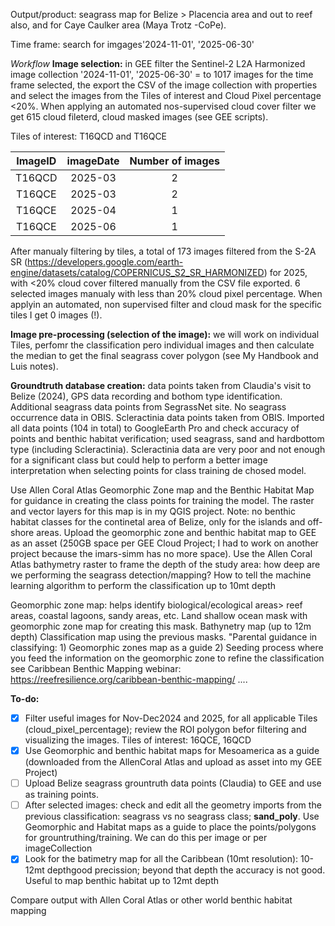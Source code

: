 Output/product: seagrass map for Belize > Placencia area and out to reef also, and for Caye Caulker area (Maya Trotz -CoPe).

Time frame: search for imgages'2024-11-01', '2025-06-30' 


_Workflow_
**Image selection:** in GEE filter the Sentinel-2 L2A Harmonized image collection '2024-11-01', '2025-06-30' = to 1017 images for the time frame selected, the export the CSV of the image collection with properties and select the images from the Tiles of interest and Cloud Pixel percentage <20%.
When applying an automated nos-supervised cloud cover filter we get 615 cloud fileterd, cloud masked images (see GEE scripts).

Tiles of interest: T16QCD and T16QCE

|ImageID|imageDate|Number of images|
|:-----:|:-------:|:--------------:|
|T16QCD|2025-03| 2 |
|T16QCE|2025-03| 2 |
|T16QCE|2025-04| 1 |
|T16QCE|2025-06| 1 |

After manualy filtering by tiles, a total of 173 images filtered from the S-2A SR (https://developers.google.com/earth-engine/datasets/catalog/COPERNICUS_S2_SR_HARMONIZED) for 2025, with <20% cloud cover filtered manually from the CSV file exported. 6 selected images manualy with less than 20% cloud pixel percentage. When applyin an automated, non supervised filter and cloud mask for the specific tiles I get 0 images (!).

**Image pre-processing (selection of the image):** we will work on individual Tiles, perfomr the classification pero individual images and then calculate the median to get the final seagrass cover polygon (see My Handbook and Luis notes).

**Groundtruth database creation:** data points taken from Claudia's visit to Belize (2024), GPS data recording and bothom type identification. Additional seagrass data points from SegrassNet site. No seagrass occurrence data in OBIS. Scleractinia data points taken from OBIS. Imported all data points (104 in total) to GoogleEarth Pro and check accuracy of points and benthic habitat verification; used seagrass, sand and hardbottom type (including Scleractinia). Scleractinia data are very poor and not enough for a significant class but could help to perform a better image interpretation when selecting points for class training de chosed model. 

Use Allen Coral Atlas Geomorphic Zone map and the Benthic Habitat Map for guidance in creating the class points for training the model. The raster and vector layers for this map is in my QGIS project. Note: no benthic habitat classes for the continetal area of Belize, only for the islands and off-shore areas.
Upload the geomorphic zone and benthic habitat map to GEE as an asset (250GB space per GEE Cloud Project; I had to work on another project because the imars-simm has no more space).
Use the Allen Coral Atlas bathymetry raster to frame the depth of the study area: how deep are we performing the seagrass detection/mapping? How to tell the machine learning algorithm to perform the classification up to 10mt depth

Geomorphic zone map: helps identify biological/ecological areas> reef areas, coastal lagoons, sandy areas, etc. Land shallow ocean mask with geomorphic zone map for creating this mask.
Bathynetry map (up to 12m depth)
Classification map using the previous masks. "Parental guidance in classifying: 1) Geomorphic zones map as a guide 2) Seeding process where you feed the information on the geomorphic zone to refine the classification
see Caribbean Benthic Mapping webinar: https://reefresilience.org/caribbean-benthic-mapping/
....

**To-do:**

- [x] Filter useful images for Nov-Dec2024 and 2025, for all applicable Tiles (cloud_pixel_percentage); review the ROI polygon befor filtering and visualizing the images. Tiles of interest: 16QCE, 16QCD
- [x] Use Geomorphic and benthic habitat maps for Mesoamerica as a guide (downloaded from the AllenCoral Atlas and upload as asset into my GEE Project)
- [ ] Upload Belize seagrass grountruth data points (Claudia) to GEE and use as training points.
- [ ] After selected images: check and edit all the geometry imports from the previous classification: seagrass vs no seagrass class; **sand_poly**. Use Geomorphic and Habitat maps as a guide to place the points/polygons for grountruthing/training. We can do this per image or per imageCollection
- [x] Look for the batimetry map for all the Caribbean (10mt resolution): 10-12mt depthgood precission; beyond that depth the accuracy is not good. Useful to map benthic habitat up to 12mt depth

Compare output with Allen Coral Atlas or other world benthic habitat mapping 
  








